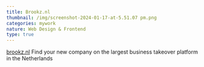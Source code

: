 ```yaml
---
title: Brookz.nl
thumbnail: /img/screenshot-2024-01-17-at-5.51.07 pm.png
categories: mywork
nature: Web Design & Frontend
type: true
---
```

[brookz.nl](https://www.brookz.nl/) Find your new company on the largest business takeover platform in the Netherlands
